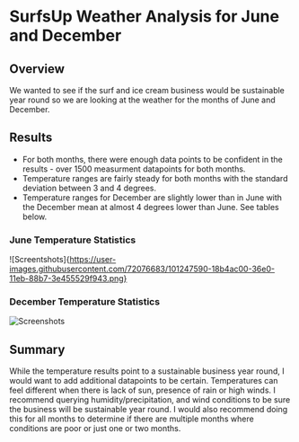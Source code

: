 # SurfsUp Weather Analysis for June and December

## Overview
We wanted to see if the surf and ice cream business would be sustainable year round so we are looking at the weather for the months of June and December. 

## Results
- For both months, there were enough data points to be confident in the results - over 1500 measurment datapoints for both months.
- Temperature ranges are fairly steady for both months with the standard deviation between 3 and 4 degrees. 
- Temperature ranges for December are slightly lower than in June with the December mean at almost 4 degrees lower than June. See tables below.
### June Temperature Statistics
![Screentshots]{https://user-images.githubusercontent.com/72076683/101247590-18b4ac00-36e0-11eb-88b7-3e455529f943.png}

### December Temperature Statistics
![Screenshots](https://user-images.githubusercontent.com/72076683/101247625-439f0000-36e0-11eb-85b8-17925a22ef5c.png)

## Summary
While the temperature results point to a sustainable business year round, I would want to add additional datapoints to be certain. Temperatures can feel different when there is lack of sun, presence of rain or high winds. I recommend querying humidity/precipitation, and wind conditions to be sure the business will be sustainable year round. I would also recommend doing this for all months to determine if there are multiple months where conditions are poor or just one or two months.
